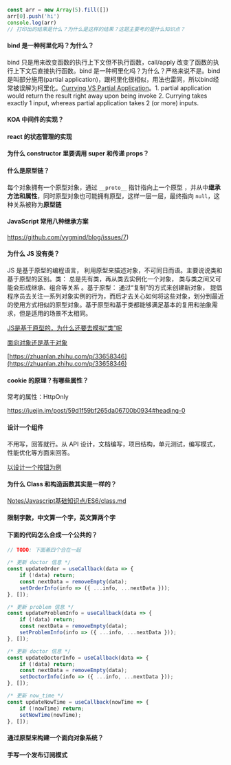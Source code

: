 

```js
const arr = new Array(5).fill([])
arr[0].push('hi')
console.log(arr)
// 打印出的结果是什么？为什么是这样的结果？这题主要考的是什么知识点？
```

#### bind 是一种柯里化吗？为什么？

bind 只是用来改变函数的执行上下文但不执行函数，call/apply 改变了函数的执行上下文后直接执行函数。bind 是一种柯里化吗？为什么？严格来说不是。bind是叫部分施用(partial application)，跟柯里化很相似，用法也雷同，所以bind经常被误解为柯里化。[Currying VS Partial Application](https://stackoverflow.com/a/23438430/5825344)。1. partial application would return the result right away upon being invoke 2. Currying takes exactly 1 input, whereas partial application takes 2 (or more) inputs.

#### KOA 中间件的实现？

#### react 的状态管理的实现

#### 为什么 constructor 里要调用 super 和传递 props？

#### 什么是原型链？

每个对象拥有一个原型对象，通过 `__proto__` 指针指向上一个原型 ，并从中**继承方法和属性**，同时原型对象也可能拥有原型，这样一层一层，最终指向 `null`，这种关系被称为**原型链** 

#### JavaScript 常用八种继承方案

https://github.com/yygmind/blog/issues/7)

#### 为什么 JS 没有类？

JS 是基于原型的编程语言， 利用原型来描述对象，不可同日而语。主要说说类和基于原型的区别。类： 总是先有类，再从类去实例化一个对象， 类与类之间又可能会形成继承、组合等关系 。基于原型： 通过“复制”的方式来创建新对象， 提倡程序员去关注一系列对象实例的行为，而后才去关心如何将这些对象，划分到最近的使用方式相似的原型对象。基于原型和基于类都能够满足基本的复用和抽象需求，但是适用的场景不太相同。 

[JS是基于原型的，为什么还要去模拟“类”呢](https://www.zhihu.com/question/54870785/answer/609877946) 

[面向对象还是基于对象](https://time.geekbang.org/column/article/79319) 

[https://zhuanlan.zhihu.com/p/33658346](https://zhuanlan.zhihu.com/p/33658346) 

#### cookie 的原理？有哪些属性？

常考的属性：HttpOnly

https://juejin.im/post/59d1f59bf265da06700b0934#heading-0

#### 设计一个组件

不用写，回答就行。从 API 设计，文档编写，项目结构，单元测试，编写模式，性能优化等方面来回答。

[以设计一个按钮为例](https://mp.weixin.qq.com/s/1q1U1tWrsrXv_v7tjaPD5Q) 

#### 为什么 Class 和构造函数其实是一样的？

[Notes/Javascript基础知识点/ES6/class.md](https://github.com/wuzhenquan/Notes/blob/master/JavaScript基础知识点/ES6/class.md) 

#### 限制字数，中文算一个字，英文算两个字

#### 下面的代码怎么合成一个公共的？

```js
// TODO: 下面着四个合在一起
    
/* 更新 doctor 信息 */
const updateOrder = useCallback(data => {
    if (!data) return;
    const nextData = removeEmpty(data);
    setOrderInfo(info => ({ ...info, ...nextData }));
}, []);

/* 更新 problem 信息 */
const updateProblemInfo = useCallback(data => {
    if (!data) return;
    const nextData = removeEmpty(data);
    setProblemInfo(info => ({ ...info, ...nextData }));
}, []);

/* 更新 doctor 信息 */
const updateDoctorInfo = useCallback(data => {
    if (!data) return;
    const nextData = removeEmpty(data);
    setDoctorInfo(info => ({ ...info, ...nextData }));
}, []);

/* 更新 now_time */
const updateNowTime = useCallback(nowTime => {
    if (!nowTime) return;
    setNowTime(nowTime);
}, []);
```

#### 通过原型来构建一个面向对象系统？

#### 手写一个发布订阅模式

